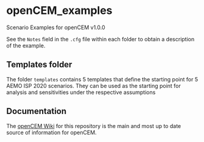 # openCEM_examples
Scenario Examples for openCEM v1.0.0

See the `Notes` field in the `.cfg` file within each folder to obtain a description of the example.

## Templates folder
The folder `templates` contains 5 templates that define the starting point for 5 AEMO ISP 2020 scenarios.
They can be used as the starting point for analysis and sensitivities under the respective assumptions
## Documentation
The [openCEM Wiki](https://github.com/openCEMorg/openCEM/wiki) for this repository is the main and most up
to date source of information for openCEM.
